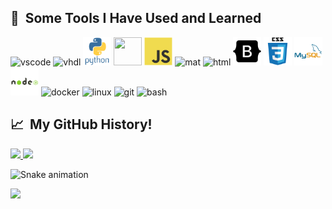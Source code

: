 <!--<p align="center">
  <img src= "https://i.giphy.com/media/q217GUnfKAmJlFcjBX/giphy.webp">
</p> !-->

<h2> 🚀 &nbsp;Some Tools I Have Used and Learned</h2>
<p align="left">
<img src="https://cdn.jsdelivr.net/gh/devicons/devicon/icons/vscode/vscode-original.svg" alt="vscode" width="45" height="45"/>
<img src="https://encrypted-tbn0.gstatic.com/images?q=tbn:ANd9GcRyLVCXldLaXfT5u0DEk8gAvcjiv9_hbLPy0kCRMepMC-Bg8UKsPO_1XrjqMouDXvDtnh0&usqp=CAU" alt="vhdl" width="45" height="45"/>
<img src="https://raw.githubusercontent.com/devicons/devicon/master/icons/python/python-original-wordmark.svg" alt="python" width="45" height="45" />
<img src="https://cdn.jsdelivr.net/gh/devicons/devicon/icons/cplusplus/cplusplus-original.svg" width="45" height="45"/>
<img src="https://raw.githubusercontent.com/devicons/devicon/master/icons/javascript/javascript-original.svg" alt="javascript" width="45" height="45" />
  <img src="https://encrypted-tbn0.gstatic.com/images?q=tbn:ANd9GcTz-XAIc772fgCMLKr4iGxjhIbLLSmI4igFP4eHc_an3R-stqeje9NYXGYdaHskNNElOH4&usqp=CAU" alt="mat" width="45" height="45" />
<img src="https://cdn.jsdelivr.net/gh/devicons/devicon/icons/html5/html5-original.svg" alt="html" width="45" height="45"/>
<img src="https://raw.githubusercontent.com/devicons/devicon/master/icons/bootstrap/bootstrap-plain.svg" alt="bootstrap" width="45" height="45" />
<img src="https://raw.githubusercontent.com/devicons/devicon/master/icons/css3/css3-original-wordmark.svg" alt="css3" width="45" height="45" />
<img src="https://raw.githubusercontent.com/devicons/devicon/master/icons/mysql/mysql-original-wordmark.svg" alt="mysql" width="45" height="45" />
<img src="https://raw.githubusercontent.com/devicons/devicon/master/icons/nodejs/nodejs-original-wordmark.svg" alt="nodejs" width="45" height="45" />
<img src="https://cdn.jsdelivr.net/gh/devicons/devicon/icons/docker/docker-original.svg" alt="docker" width="45" height="45"/>
<img src="https://cdn.jsdelivr.net/gh/devicons/devicon/icons/linux/linux-original.svg" alt="linux" width="45" height="45"/>       
<img src="https://cdn.jsdelivr.net/gh/devicons/devicon/icons/git/git-original.svg" alt="git" width="45" height="45"/>
<img src="https://cdn.jsdelivr.net/gh/devicons/devicon/icons/bash/bash-original.svg" alt="bash" width="45" height="45"/>
</p>


<h2> 📈 &nbsp;My GitHub History!</h2>
<a href="https://github.com/Pspetz">
  <img height="180em" src="https://github-readme-stats.vercel.app/api?username=Pspetz&show_icons=true&theme=radical" />
  <img height="180em" src="https://github-readme-stats.vercel.app/api/wakatime?username=Pspetz)](https://github.com/anuraghazra/github-readme-stats" />
</a>

![Snake animation](https://github.com/thepiyushmalhotra/thepiyushmalhotra/blob/output/github-contribution-grid-snake.svg)
  
<p align="left">
  <img src="https://capsule-render.vercel.app/api?type=waving&color=gradient&height=100&section=footer"/>
</p>
